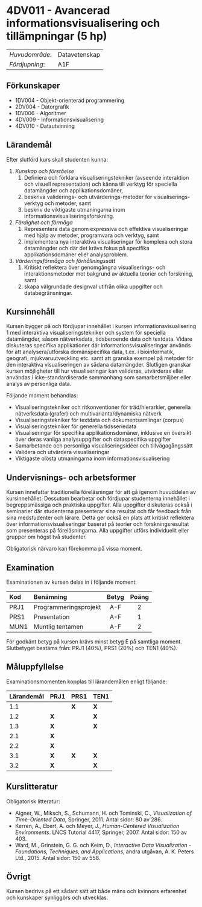 # 4DV011 - Avancerad informationsvisualisering och tillämpningar (5 hp)

|     |     |
| --- | --- | 
| *Huvudområde*: | Datavetenskap | 
| *Fördjupning*: | A1F | 

## Förkunskaper

- 1DV004 - Objekt-orienterad programmering
- 2DV004 - Datorgrafik
- 1DV006 - Algoritmer
- 4DV009 - Informationsvisualisering
- 4DV010 - Datautvinning

## Lärandemål

Efter slutförd kurs skall studenten kunna:

1. *Kunskap och förståelse*
    1. Definiera och förklara visualiseringstekniker (avseende interaktion och visuell representation) och känna till verktyg för speciella datamängder och applikationsdomäner,
    2. beskriva validerings- och utvärderings-metoder för visualiserings-verktyg och metoder, samt
    3. beskriv de viktigaste utmaningarna inom informationsvisualiseringsforskning.
2. *Färdighet och förmåga*
    1. Representera data genom expressiva och effektiva visualiseringar med hjälp av metoder, programvara och verktyg, samt
    2. implementera nya interaktiva visualiseringar för komplexa och stora datamängder och där det krävs fokus på specifika applikationsdomäner eller analysproblem.
3. *Värderingsförmåga och förhållningssätt*
    1. Kritiskt reflektera över genomgångna visualiserings- och interaktionsmetoder mot bakgrund av aktuella teorier och forskning, samt
    2. skapa välgrundade designval utifrån olika uppgifter och databegränsningar.

## Kursinnehåll

Kursen bygger på och fördjupar innehållet i kursen informationsvisualisering 1 med interaktiva visualiseringstekniker och system för speciella datamängder, såsom nätverksdata, tidsberoende data och textdata. Vidare diskuteras specifika applikationer där informationsvisualiseringar används för att analysera/utforska domänspecifika data, t.ex. i bioinformatik, geografi, mjukvaruutveckling etc. samt att granska exempel på metoder för den interaktiva visualiseringen av sådana datamängder. Slutligen granskar kursen möjligheter till hur visualiseringar kan valideras, utvärderas eller användas i icke-standardiserade sammanhang som samarbetsmiljöer eller analys av personliga data. 

Följande moment behandlas:

- Visualiseringstekniker och ritkonventioner för träd/hierarkier, generella nätverksdata (grafer) och multivarianta/dynamiska nätverk
- Visualiseringstekniker för textdata och dokumentsamlingar (corpus)
- Visualiseringstekniker för generella tidsseriedata
- Visualiseringar för specifika applikationsdomäner, inklusive en översikt över deras vanliga analysuppgifter och dataspecifika uppgifter
- Samarbetande och personliga visualiseringsidéer och tillvägagångssätt
- Validera och utvärdera visualiseringar
- Viktigaste olösta utmaningarna inom informationsvisualisering


## Undervisnings- och arbetsformer

Kursen innefattar traditionella föreläsningar för att gå igenom huvuddelen av kursinnehållet. Dessutom bearbetar och fördjupar studenterna innehållet i begreppsmässiga och praktiska uppgifter. Alla uppgifter diskuteras också i seminarier där studenterna presenterar sina resultat och får feedback från sina medstudenter och lärare. Detta ger också en plats att kritiskt reflektera över informationsvisualiseringar baserat på teorier och forskningsresultat som presenteras på föreläsningarna. Alla uppgifter utförs individuellt eller grupper om högst två studenter.

Obligatorisk närvaro kan förekomma på vissa moment.

## Examination

Examinationen av kursen delas in i följande moment:

| Kod  | Benämning             | Betyg | Poäng | 
| :--- | :-------------------- | :---: | :---: |
| PRJ1 | Programmeringsprojekt | A-F   | 2     |
| PRS1 | Presentation          | A-F   | 1     |
| MUN1 | Muntlig tentamen      | A-F   | 2     |

För godkänt betyg på kursen krävs minst betyg E på samtliga moment. Slutbetyget bestäms från: PRJ1 (40%), PRS1 (20%) och TEN1 (40%).

## Måluppfyllelse

Examinationsmomenten kopplas till lärandemålen enligt följande:

| Lärandemål       | PRJ1  | PRS1  | TEN1  |  
| ---------------- | ----  | ----  | ----  |  
| 1.1              |       | **X** | **X** |  
| 1.2              | **X** |       | **X** |  
| 1.3              | **X** |       | **X** |  
| 2.1              | **X** |       |       |  
| 2.2              | **X** |       |       |  
| 3.1              | **X** | **X** | **X** |  
| 3.2              | **X** |       | **X** |  


## Kurslitteratur

Obligatorisk litteratur:

- Aigner, W., Miksch, S., Schumann, H. och Tominski, C., *Visualization of Time-Oriented Data*, Springer, 2011. Antal sidor: 80 av 286.
- Kerren, A., Ebert, A. och Meyer, J., *Human-Centered Visualization Environments*. LNCS Tutorial 4417, Springer, 2007. Antal sidor: 150 av 403.
- Ward, M., Grinstein, G. G. och Keim, D., *Interactive Data Visualization - Foundations, Techniques, and Applications*, andra utgåvan, A. K. Peters Ltd., 2015. Antal sidor: 150 av 558.

## Övrigt

Kursen bedrivs på ett sådant sätt att både mäns och kvinnors erfarenhet och kunskaper synliggörs och utvecklas.